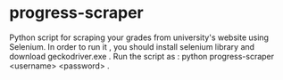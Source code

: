 # progress-scraper
Python script for scraping your grades from university's website using Selenium. In order to run it , you should install selenium library and download geckodriver.exe . Run the script as : python progress-scraper \<username\> \<password\> .
